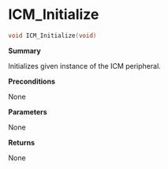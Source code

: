 # ICM_Initialize

```c
void ICM_Initialize(void)
```

**Summary**

Initializes given instance of the ICM peripheral.

**Preconditions**

None

**Parameters**

None

**Returns**

None
